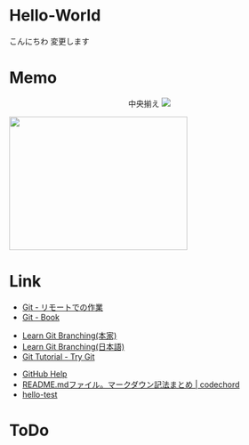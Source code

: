 # Hello-World
こんにちわ 変更します
# Memo
<p align="center">
中央揃え  

<img src="http://kahata.travel.coocan.jp/picture/Sea/sea002.jpg" />
</p>

<img src="https://drive.google.com/uc?export=view&id=0Bye2xdoobG-JcXhFU29GSG94eGpHSHZUWmZHRUljTUpyeVpv" width=320 height=240 />

# Link
* [Git - リモートでの作業](https://git-scm.com/book/ja/v1/Git-%E3%81%AE%E5%9F%BA%E6%9C%AC-%E3%83%AA%E3%83%A2%E3%83%BC%E3%83%88%E3%81%A7%E3%81%AE%E4%BD%9C%E6%A5%AD)
* [Git - Book](https://git-scm.com/book/ja/v1/)
- [Learn Git Branching(本家)](http://learngitbranching.js.org/)
- [Learn Git Branching(日本語)](http://k.swd.cc/learnGitBranching-ja/)
- [Git Tutorial - Try Git](https://try.github.io/levels/1/challenges/1)
* [GitHub Help](https://help.github.com/categories/writing-on-github/)
* [README.mdファイル。マークダウン記法まとめ | codechord](http://codechord.com/2012/01/readme-markdown/)
* [hello-test](test/test.md)

# ToDo

